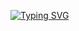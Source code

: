 <!--
**ybelmach/ybelmach** is a ✨ _special_ ✨ repository because its `README.md` (this file) appears on your GitHub profile.

Here are some ideas to get you started:

- 🔭 I’m currently working on ...
- 🌱 I’m currently learning ...
- 👯 I’m looking to collaborate on ...
- 🤔 I’m looking for help with ...
- 💬 Ask me about ...
- 📫 How to reach me: ...
- 😄 Pronouns: ...
- ⚡ Fun fact: ...
-->
<!--
<h1 align="center">Hi there, I'm <a href="https://daniilshat.ru/" target="_blank">Yaroslav</a> 
<img src="https://github.com/blackcater/blackcater/raw/main/images/Hi.gif" height="32"/></h1>
<h3 align="center">Backend student, student of BSUIR in Belarus 🇧🇾</h3>
-->
<a href="https://git.io/typing-svg"><img src="https://readme-typing-svg.herokuapp.com?font=Fira+Code&pause=1000&multiline=true&width=435&lines=Hi+there%2C+I'm+Yaroslav.;Backend+student.+Student+of+BSUIR." alt="Typing SVG" /></a>
